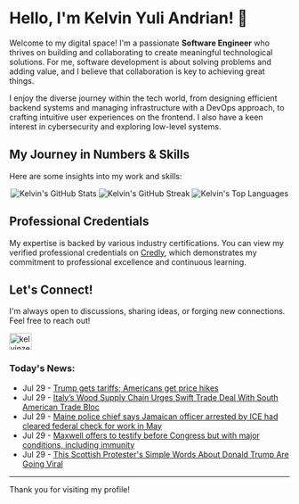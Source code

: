 # Hello, I'm Kelvin Yuli Andrian! 👋

Welcome to my digital space! I'm a passionate **Software Engineer** who thrives on building and collaborating to create meaningful technological solutions. For me, software development is about solving problems and adding value, and I believe that collaboration is key to achieving great things.

I enjoy the diverse journey within the tech world, from designing efficient backend systems and managing infrastructure with a DevOps approach, to crafting intuitive user experiences on the frontend. I also have a keen interest in cybersecurity and exploring low-level systems.

## My Journey in Numbers & Skills

Here are some insights into my work and skills:

<p align="center">
  <img src="https://github-readme-stats.vercel.app/api?username=kelvinzer0&show_icons=true&theme=radical" alt="Kelvin's GitHub Stats" />
  <img src="https://github-readme-streak-stats.herokuapp.com/?user=kelvinzer0&theme=radical" alt="Kelvin's GitHub Streak" />
  <img src="https://github-readme-stats.vercel.app/api/top-langs/?username=kelvinzer0&layout=compact&theme=radical" alt="Kelvin's Top Languages" />
</p>

## Professional Credentials

My expertise is backed by various industry certifications. You can view my verified professional credentials on [Credly](https://www.credly.com/users/kelvin-yuli-andrian/badges), which demonstrates my commitment to professional excellence and continuous learning.

## Let's Connect!

I'm always open to discussions, sharing ideas, or forging new connections. Feel free to reach out!

<p align="left">
    <a href="https://linkedin.com/in/kelvinzero" target="blank"><img align="center" src="https://cdn.jsdelivr.net/npm/simple-icons@3.0.1/icons/linkedin.svg" alt="kelvinzero" height="30" width="40" /></a>
</p>

### Today's News:

<!-- feed start -->
- Jul 29 - [Trump gets tariffs; Americans get price hikes](https://finance.yahoo.com/news/trump-gets-tariffs-americans-price-180747457.html)
- Jul 29 - [Italy’s Wood Supply Chain Urges Swift Trade Deal With South American Trade Bloc](https://finance.yahoo.com/news/italy-wood-supply-chain-urges-175704694.html)
- Jul 29 - [Maine police chief says Jamaican officer arrested by ICE had cleared federal check for work in May](https://www.yahoo.com/news/articles/maine-police-chief-says-jamaican-173242370.html)
- Jul 29 - [Maxwell offers to testify before Congress but with major conditions, including immunity](https://www.yahoo.com/news/articles/maxwell-offers-testify-congress-major-164335296.html)
- Jul 29 - [This Scottish Protester's Simple Words About Donald Trump Are Going Viral](https://www.yahoo.com/news/articles/scottish-protesters-simple-words-donald-170058632.html)
<!-- feed end -->

---

Thank you for visiting my profile!